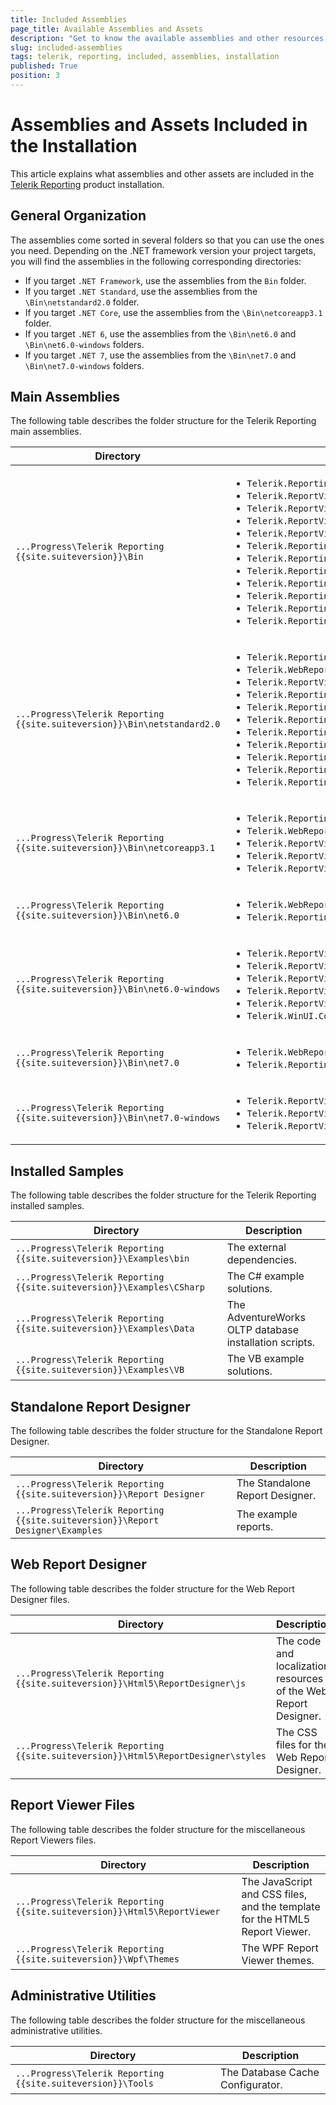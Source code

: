 ```yaml
---
title: Included Assemblies
page_title: Available Assemblies and Assets
description: "Get to know the available assemblies and other resources you can use when working with Telerik Reporting. Learn where you may find them by default, and what you may use them for."
slug: included-assemblies
tags: telerik, reporting, included, assemblies, installation
published: True
position: 3
---
```


# Assemblies and Assets Included in the Installation

This article explains what assemblies and other assets are included in the [Telerik Reporting](https://www.telerik.com/products/reporting.aspx) product installation.

## General Organization

The assemblies come sorted in several folders so that you can use the ones you need. Depending on the .NET framework version your project targets, you will find the assemblies in the following corresponding directories:

* If you target `.NET Framework`, use the assemblies from the `Bin` folder.
* If you target `.NET Standard`, use the assemblies from the `\Bin\netstandard2.0` folder.
* If you target `.NET Core`, use the assemblies from the `\Bin\netcoreapp3.1` folder.
* If you target `.NET 6`, use the assemblies from the `\Bin\net6.0` and `\Bin\net6.0-windows` folders.
* If you target `.NET 7`, use the assemblies from the `\Bin\net7.0` and `\Bin\net7.0-windows` folders.

## Main Assemblies

The following table describes the folder structure for the Telerik Reporting main assemblies.

| Directory | Description |
| ------ | ------ |
|`...Progress\Telerik Reporting {{site.suiteversion}}\Bin`|<ul><li>`Telerik.Reporting.dll`</li><li>`Telerik.ReportViewer.Mvc.dll`</li><li>`Telerik.ReportViewer.WebForms.dll`</li><li>`Telerik.ReportViewer.WinForms.dll`</li><li>`Telerik.ReportViewer.Wpf.dll`</li><li>`Telerik.Reporting.Adomd.dll`</li><li>`Telerik.Reporting.Service.dll`</li><li>`Telerik.Reporting.Services.ServiceStack.dll`</li><li>`Telerik.Reporting.Services.WebApi.dll`</li><li>`Telerik.Reporting.XpsRendering.dll`</li><li>`Telerik.Reporting.OpenXmlRendering.dll`</li><li>`Telerik.Reporting.Cache.Database.dll`</li></ul>|
|`...Progress\Telerik Reporting {{site.suiteversion}}\Bin\netstandard2.0`|<ul><li>`Telerik.Reporting.dll`</li><li>`Telerik.WebReportDesigner.Services.dll`</li><li>`Telerik.ReportViewer.Blazor.dll`</li><li>`Telerik.Reporting.WebServiceDataSource.dll`</li><li>`Telerik.Reporting.Services.HttpClient.dll`</li><li>`Telerik.Reporting.Services.AspNetCore.dll`</li><li>`Telerik.Reporting.OpenXmlRendering.2.7.2.dll`</li><li>`Telerik.Reporting.JsonSerialization.dll`</li><li>`Telerik.Reporting.Data.Schema.dll`</li><li>`Telerik.Reporting.Cache.StackExchangeRedis.dll`</li><li>`Telerik.Reporting.Cache.StackExchangeRedis.2.dll`</li></ul>|
|`...Progress\Telerik Reporting {{site.suiteversion}}\Bin\netcoreapp3.1`|<ul><li>`Telerik.Reporting.Services.AspNetCore.dll`</li><li>`Telerik.WebReportDesigner.Services.dll`</li><li>`Telerik.ReportViewer.WinForms.dll`</li><li>`Telerik.ReportViewer.Wpf.dll`</li><li>`Telerik.ReportViewer.Wpf.Themes.dll`</li></ul>|
|`...Progress\Telerik Reporting {{site.suiteversion}}\Bin\net6.0`|<ul><li>`Telerik.WebReportDesigner.Services.dll`</li><li>`Telerik.Reporting.Services.AspNetCore.dll`</li></ul>|
|`...Progress\Telerik Reporting {{site.suiteversion}}\Bin\net6.0-windows`|<ul><li>`Telerik.ReportViewer.WinForms.dll`</li><li>`Telerik.ReportViewer.Wpf.dll`</li><li>`Telerik.ReportViewer.Wpf.Themes.dll`</li><li>`Telerik.ReportViewer.WinUI.dll`</li><li>`Telerik.ReportViewer.WinUI.Themes.dll`</li><li>`Telerik.WinUI.Controls\`</li></ul>|
|`...Progress\Telerik Reporting {{site.suiteversion}}\Bin\net7.0`|<ul><li>`Telerik.WebReportDesigner.Services.dll`</li><li>`Telerik.Reporting.Services.AspNetCore.dll`</li></ul>|
|`...Progress\Telerik Reporting {{site.suiteversion}}\Bin\net7.0-windows`|<ul><li>`Telerik.ReportViewer.WinForms.dll`</li><li>`Telerik.ReportViewer.Wpf.dll`</li><li>`Telerik.ReportViewer.Wpf.Themes.dll`</li></ul>|

## Installed Samples

The following table describes the folder structure for the Telerik Reporting installed samples.

| Directory | Description |
| ------ | ------ |
|`...Progress\Telerik Reporting {{site.suiteversion}}\Examples\bin`|The external dependencies.|
|`...Progress\Telerik Reporting {{site.suiteversion}}\Examples\CSharp`|The C# example solutions.|
|`...Progress\Telerik Reporting {{site.suiteversion}}\Examples\Data`|The AdventureWorks OLTP database installation scripts.|
|`...Progress\Telerik Reporting {{site.suiteversion}}\Examples\VB`|The VB example solutions.|

## Standalone Report Designer

The following table describes the folder structure for the Standalone Report Designer.

| Directory | Description |
| ------ | ------ |
|`...Progress\Telerik Reporting {{site.suiteversion}}\Report Designer`|The Standalone Report Designer.|
|`...Progress\Telerik Reporting {{site.suiteversion}}\Report Designer\Examples`|The example reports.|

## Web Report Designer

The following table describes the folder structure for the Web Report Designer files.

| Directory | Description |
| ------ | ------ |
|`...Progress\Telerik Reporting {{site.suiteversion}}\Html5\ReportDesigner\js`|The code and localization resources of the Web Report Designer.|
|`...Progress\Telerik Reporting {{site.suiteversion}}\Html5\ReportDesigner\styles`|The CSS files for the Web Report Designer.|

## Report Viewer Files

The following table describes the folder structure for the miscellaneous Report Viewers files.

| Directory | Description |
| ------ | ------ |
|`...Progress\Telerik Reporting {{site.suiteversion}}\Html5\ReportViewer`|The JavaScript and CSS files, and the template for the HTML5 Report Viewer.|
|`...Progress\Telerik Reporting {{site.suiteversion}}\Wpf\Themes`|The WPF Report Viewer themes.|

## Administrative Utilities

The following table describes the folder structure for the miscellaneous administrative utilities.

| Directory | Description |
| ------ | ------ |
|`...Progress\Telerik Reporting {{site.suiteversion}}\Tools`|The Database Cache Configurator.|
